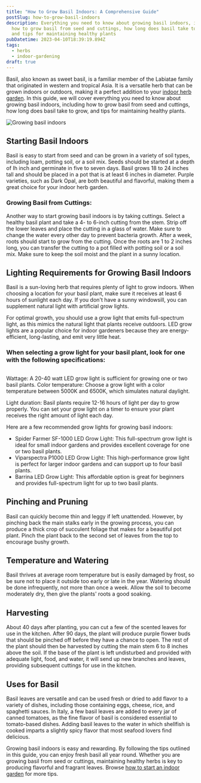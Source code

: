 ```yaml
---
title: "How to Grow Basil Indoors: A Comprehensive Guide"
postSlug: how-to-grow-basil-indoors
description: Everything you need to know about growing basil indoors, including
  how to grow basil from seed and cuttings, how long does basil take to grow,
  and tips for maintaining healthy plants
pubDatetime: 2023-04-10T18:39:19.894Z
tags:
  - herbs
  - indoor-gardening
draft: true
---
```

Basil, also known as sweet basil, is a familiar member of the Labiatae family that originated in western and tropical Asia. It is a versatile herb that can be grown indoors or outdoors, making it a perfect addition to your [indoor herb garden](https://urbangardener.wiki/posts/how-to-grow-herbs-indoors/#easy-herbs-to-grow-indoor). In this guide, we will cover everything you need to know about growing basil indoors, including how to grow basil from seed and cuttings, how long does basil take to grow, and tips for maintaining healthy plants.

![Growing basil indoors](/images/uploads/homegrown-basil-herb-1-.jpg "Growing basil indoors")

## Starting Basil Indoors

Basil is easy to start from seed and can be grown in a variety of soil types, including loam, potting soil, or a soil mix. Seeds should be started at a depth of Ih inch and germinate in five to seven days. Basil grows 18 to 24 inches tall and should be placed in a pot that is at least 6 inches in diameter. Purple varieties, such as Dark Opal, are both beautiful and flavorful, making them a great choice for your indoor herb garden.

### Growing Basil from Cuttings:

Another way to start growing basil indoors is by taking cuttings. Select a healthy basil plant and take a 4- to 6-inch cutting from the stem. Strip off the lower leaves and place the cutting in a glass of water. Make sure to change the water every other day to prevent bacteria growth. After a week, roots should start to grow from the cutting. Once the roots are 1 to 2 inches long, you can transfer the cutting to a pot filled with potting soil or a soil mix. Make sure to keep the soil moist and the plant in a sunny location.

## Lighting Requirements for Growing Basil Indoors

Basil is a sun-loving herb that requires plenty of light to grow indoors. When choosing a location for your basil plant, make sure it receives at least 6 hours of sunlight each day. If you don't have a sunny windowsill, you can supplement natural light with artificial grow lights.

For optimal growth, you should use a grow light that emits full-spectrum light, as this mimics the natural light that plants receive outdoors. LED grow lights are a popular choice for indoor gardeners because they are energy-efficient, long-lasting, and emit very little heat.

### When selecting a grow light for your basil plant, look for one with the following specifications:

![]()

Wattage: A 20-40 watt LED grow light is sufficient for growing one or two basil plants.
Color temperature: Choose a grow light with a color temperature between 5000K and 6500K, which simulates natural daylight.

Light duration: Basil plants require 12-16 hours of light per day to grow properly. You can set your grow light on a timer to ensure your plant receives the right amount of light each day.

Here are a few recommended grow lights for growing basil indoors:

* Spider Farmer SF-1000 LED Grow Light: This full-spectrum grow light is ideal for small indoor gardens and provides excellent coverage for one or two basil plants.
* Viparspectra P1000 LED Grow Light: This high-performance grow light is perfect for larger indoor gardens and can support up to four basil plants.
* Barrina LED Grow Light: This affordable option is great for beginners and provides full-spectrum light for up to two basil plants.

## Pinching and Pruning

Basil can quickly become thin and leggy if left unattended. However, by pinching back the main stalks early in the growing process, you can produce a thick crop of succulent foliage that makes for a beautiful pot plant. Pinch the plant back to the second set of leaves from the top to encourage bushy growth.

## Temperature and Watering

Basil thrives at average room temperature but is easily damaged by frost, so be sure not to place it outside too early or late in the year. Watering should be done infrequently, not more than once a week. Allow the soil to become moderately dry, then give the plants' roots a good soaking.

## Harvesting

About 40 days after planting, you can cut a few of the scented leaves for use in the kitchen. After 90 days, the plant will produce purple flower buds that should be pinched off before they have a chance to open. The rest of the plant should then be harvested by cutting the main stem 6 to 8 inches above the soil. If the base of the plant is left undisturbed and provided with adequate light, food, and water, it will send up new branches and leaves, providing subsequent cuttings for use in the kitchen.

## Uses for Basil

Basil leaves are versatile and can be used fresh or dried to add flavor to a variety of dishes, including those containing eggs, cheese, rice, and spaghetti sauces. In Italy, a few basil leaves are added to every jar of canned tomatoes, as the fine flavor of basil is considered essential to tomato-based dishes. Adding basil leaves to the water in which shellfish is cooked imparts a slightly spicy flavor that most seafood lovers find delicious.

Growing basil indoors is easy and rewarding. By following the tips outlined in this guide, you can enjoy fresh basil all year round. Whether you are growing basil from seed or cuttings, maintaining healthy herbs is key to producing flavorful and fragrant leaves. Browse [how to start an indoor garden](https://urbangardener.wiki/posts/how-to-start-indoor-garden/) for more tips.